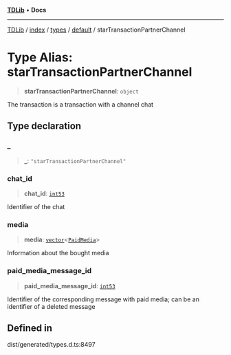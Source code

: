 [**TDLib**](../../../../../../README.md) • **Docs**

***

[TDLib](../../../../../../modules.md) / [index](../../../../../README.md) / [types](../../../README.md) / [default](../README.md) / starTransactionPartnerChannel

# Type Alias: starTransactionPartnerChannel

> **starTransactionPartnerChannel**: `object`

The transaction is a transaction with a channel chat

## Type declaration

### \_

> **\_**: `"starTransactionPartnerChannel"`

### chat\_id

> **chat\_id**: [`int53`](int53-1.md)

Identifier of the chat

### media

> **media**: [`vector`](vector.md)\<[`PaidMedia`](PaidMedia.md)\>

Information about the bought media

### paid\_media\_message\_id

> **paid\_media\_message\_id**: [`int53`](int53-1.md)

Identifier of the corresponding message with paid media; can be an identifier of a deleted message

## Defined in

dist/generated/types.d.ts:8497
